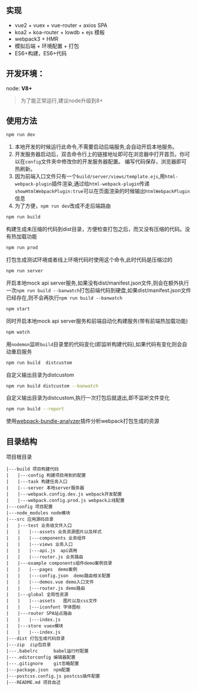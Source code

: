 ## 实现
+ vue2 + vuex + vue-router + axios  SPA
+ koa2 + koa-router + lowdb + ejs 模板
+ webpack3 + HMR
+ 模拟后端 + 环境配置 + 打包 
+ ES6+构建，ES6+代码

## 开发环境：
node: **V8+**
> 为了能正常运行,建议node升级到8+


## 使用方法
``` bash
npm run dev
```
1. 本地开发的时候运行此命令,不需要启动后端服务,会自动开启本地服务。
2. 开发服务器启动后，双击命令行上的链接地址即可在浏览器中打开首页。你可以在`config`文件夹中修改你的开发服务器配置。
编写代码保存，浏览器即可热刷新。
3. 因为前端入口文件只有一个`build/server/views/template.ejs`,用`html-webpack-plugin`插件渲染,通过给`html-webpack-plugin`传递`showHtmlWebpackPlugin:true`可以在页面渲染的时候输出`htmlWebpackPlugin`信息
4. 为了方便，`npm run dev`改成不走后端路由

``` bash
npm run build
```
 构建生成未压缩的代码到dist目录，方便检查打包之后，而又没有压缩的代码。没有热加载功能
    
``` bash   
npm run prod
```
打包生成测试环境或者线上环境代码时使用这个命令,此时代码是压缩过的


``` bash   
npm run server
```
开启本地mock api server服务,如果没有dist/manifest.json文件,则会在额外执行一次`npm run build --banwatch`打包前端代码到硬盘,如果dist/manifest.json文件已经存在,则不会再执行`npm run build --banwatch`


``` bash   
npm start
```
同时开启本地mock api server服务和前端自动化构建服务(带有前端热加载功能)



``` bash   
npm watch
```
用`nodemon`监听`build`目录里的代码变化(即监听构建代码),如果代码有变化则会自动重启服务



``` bash   
npm run build  distcustom
```
自定义输出目录为distcustom

``` bash   
npm run build distcustom --banwatch
```
自定义输出目录为distcustom,执行一次打包后就退出,即不监听文件变化

``` bash   
npm run build --report
```
使用[webpack-bundle-analyzer](https://github.com/webpack-contrib/webpack-bundle-analyzer)插件分析webpack打包生成的资源


## 目录结构

项目根目录

``` 
|---build 项目构建代码  
|　　|---config 构建项目用到的配置  
|　　|---task 构建任务入口  
|　　|---server 本地server服务器 
|　　|---webpack.config.dev.js webpack开发配置  
|　　|---webpack.config.prod.js webpack上线配置  
|---config 项目配置  
|---node_modules node模块  
|---src 应用源码目录  
|　　|---test 业务级文件入口
|　　|　　|---assets 业务资源图片以及样式 
|　　|　　|---components 业务组件  
|　　|　　|---views 业务入口 
|　　|　　|---api.js  api调用
|　　|　　|---router.js 业务路由
|　　|---example components组件demo案例目录  
|　　|　　|---pages  demo案例
|　　|　　|---config.json  demo路由相关配置
|　　|　　|---demos.vue demo入口文件
|　　|　　|---router.js demo路由 
|　　|---global 全局性资源  
|　　|　　|---assets   图片以及css文件  
|　　|　　|---iconfont 字体图标 
|　　|---router SPA站点路由 
|　　|　　|---index.js 
|　　|---store vuex模块
|　　|　　|---index.js 
|---dist 打包生成代码目录  
|---zip  zip包目录  
|---.babelrc      babel运行时配置  
|---.editorconfig 编辑器配置  
|---.gitignore    git忽略配置  
|---package.json  npm配置  
|---postcss.config.js postcss插件配置  
|---README.md 项目自述  
``` 